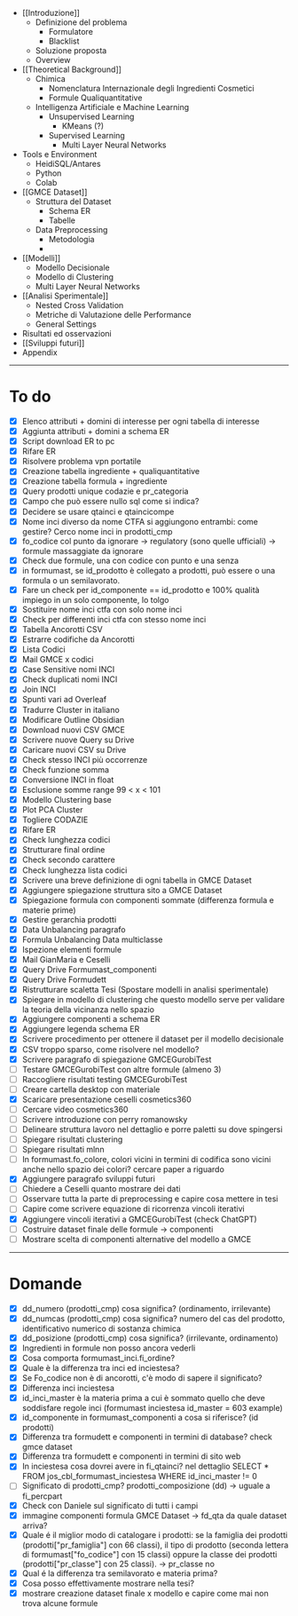 - [[Introduzione]]
	- Definizione del problema
		- Formulatore
		- Blacklist
	- Soluzione proposta
	- Overview
- [[Theoretical Background]]
	- Chimica
		- Nomenclatura Internazionale degli Ingredienti Cosmetici
		- Formule Qualiquantitative
	- Intelligenza Artificiale e Machine Learning
		- Unsupervised Learning
			- KMeans (?)
		- Supervised Learning
			- Multi Layer Neural Networks
- Tools e Environment
	- HeidiSQL/Antares
	- Python
	-  Colab
- [[GMCE Dataset]]
	- Struttura del Dataset
		- Schema ER
		- Tabelle
	- Data Preprocessing
		- Metodologia
		- 
- [[Modelli]]
	- Modello Decisionale
	- Modello di Clustering
	- Multi Layer Neural Networks
- [[Analisi Sperimentale]]
	- Nested Cross Validation
	- Metriche di Valutazione delle Performance
	- General Settings
- Risultati ed osservazioni
- [[Sviluppi futuri]]
- Appendix

------------------------------------------------------------------------

# To do

- [x] Elenco attributi + domini di interesse per ogni tabella di interesse
- [x] Aggiunta attributi + domini a schema ER
- [x] Script download ER to pc
- [x] Rifare ER
- [x] Risolvere problema vpn portatile
- [x] Creazione tabella ingrediente + qualiquantitative
- [x] Creazione tabella formula + ingrediente
- [x] Query prodotti unique codazie e pr_categoria
- [x] Campo che può essere nullo sql come si indica?
- [x] Decidere se usare qtainci e qtaincicompe
- [x] Nome inci diverso da nome CTFA si aggiungono entrambi: come gestire? Cerco nome inci in prodotti_cmp
- [x] fo_codice col punto da ignorare -> regulatory (sono quelle ufficiali) -> formule massaggiate da ignorare
- [x] Check due formule, una con codice con punto e una senza
- [x] in formumast, se id_prodotto è collegato a prodotti, può essere o una formula o un semilavorato. 
- [x] Fare un check per id_componente == id_prodotto e 100% qualità impiego in un solo componente, lo tolgo
- [x] Sostituire nome inci ctfa con solo nome inci
- [x] Check per differenti inci ctfa con stesso nome inci
- [x] Tabella Ancorotti CSV
- [x] Estrarre codifiche da Ancorotti
- [x] Lista Codici
- [x] Mail GMCE x codici
- [x] Case Sensitive nomi INCI
- [x] Check duplicati nomi INCI
- [x] Join INCI
- [x] Spunti vari ad Overleaf
- [x] Tradurre Cluster in italiano
- [x] Modificare Outline Obsidian
- [x] Download nuovi CSV GMCE
- [x] Scrivere nuove Query su Drive
- [x] Caricare nuovi CSV su Drive
- [x] Check stesso INCI più occorrenze
- [x] Check funzione somma
- [x] Conversione INCI in float 
- [x] Esclusione somme range 99 < x < 101
- [x] Modello Clustering base
- [x] Plot PCA Cluster
- [x] Togliere CODAZIE
- [x] Rifare ER
- [x] Check lunghezza codici
- [x] Strutturare final ordine
- [x] Check secondo carattere
- [x] Check lunghezza lista codici 
- [x] Scrivere una breve definizione di ogni tabella in GMCE Dataset
- [x] Aggiungere spiegazione struttura sito a GMCE Dataset
- [x] Spiegazione formula con componenti sommate (differenza formula e materie prime)
- [x] Gestire gerarchia prodotti
- [x] Data Unbalancing paragrafo
- [x] Formula Unbalancing Data multiclasse
- [x] Ispezione elementi formule
- [x] Mail GianMaria e Ceselli
- [x] Query Drive Formumast_componenti
- [x] Query Drive Formudett
- [x] Ristrutturare scaletta Tesi (Spostare modelli in analisi sperimentale)
- [x] Spiegare in modello di clustering che questo modello serve per validare la teoria della vicinanza nello spazio
- [x] Aggiungere componenti a schema ER
- [x] Aggiungere legenda schema ER
- [x] Scrivere procedimento per ottenere il dataset per il modello decisionale
- [x] CSV troppo sparso, come risolvere nel modello?
- [x] Scrivere paragrafo di spiegazione GMCEGurobiTest
- [ ] Testare GMCEGurobiTest con altre formule (almeno 3)
- [ ] Raccogliere risultati testing GMCEGurobiTest
- [ ] Creare cartella desktop con materiale
- [x] Scaricare presentazione ceselli cosmetics360
- [ ] Cercare video cosmetics360
- [ ] Scrivere introduzione con perry romanowsky
- [ ] Delineare struttura lavoro nel dettaglio e porre paletti su dove spingersi
- [ ] Spiegare risultati clustering
- [ ] Spiegare risultati mlnn
- [ ] In formumast.fo_colore, colori vicini in termini di codifica sono vicini anche nello spazio dei colori? cercare paper a riguardo
- [x] Aggiungere paragrafo sviluppi futuri
- [ ] Chiedere a Ceselli quanto mostrare dei dati
- [ ] Osservare tutta la parte di preprocessing e capire cosa mettere in tesi
- [ ] Capire come scrivere equazione di ricorrenza vincoli iterativi
- [x] Aggiungere vincoli iterativi a GMCEGurobiTest (check ChatGPT)
- [ ] Costruire dataset finale delle formule -> componenti
- [ ] Mostrare scelta di componenti alternative del modello a GMCE

-----

# Domande

- [x] dd_numero (prodotti_cmp) cosa significa? (ordinamento, irrilevante)
- [x] dd_numcas (prodotti_cmp) cosa significa? numero del cas del prodotto, identificativo numerico di sostanza chimica
- [x] dd_posizione (prodotti_cmp) cosa significa? (irrilevante, ordinamento)
- [x] Ingredienti in formule non posso ancora vederli
- [x] Cosa comporta formumast_inci.fi_ordine?
- [x] Quale è la differenza tra inci ed inciestesa?
- [x] Se Fo_codice non è di ancorotti, c'è modo di sapere il significato?
- [x] Differenza inci inciestesa
- [x] id_inci_master è la materia prima a cui è sommato quello che deve soddisfare regole inci (formumast inciestesa id_master = 603 example)
- [x] id_componente in formumast_componenti a cosa si riferisce? (id prodotti)
- [x] Differenza tra formudett e componenti in termini di database? check gmce dataset
- [x] Differenza tra formudett e componenti in termini di sito web
- [x] In inciestesa cosa dovrei avere in fi_qtainci? nel dettaglio SELECT * FROM jos_cbl_formumast_inciestesa WHERE id_inci_master != 0
- [ ] Significato di prodotti_cmp? prodotti_composizione (dd) -> uguale a fi_percpart
- [x] Check con Daniele sul significato di tutti i campi 
- [x] immagine componenti formula GMCE Dataset -> fd_qta da quale dataset arriva?
- [x] Quale é il miglior modo di catalogare i prodotti: se la famiglia dei prodotti (prodotti["pr_famiglia"] con 66 classi), il tipo di prodotto (seconda lettera di formumast["fo_codice"] con 15 classi) oppure la classe dei prodotti (prodotti["pr_classe"] con 25 classi). -> pr_classe no
- [x] Qual é la differenza tra semilavorato e materia prima?
- [x] Cosa posso effettivamente mostrare nella tesi?
- [x] mostrare creazione dataset finale x modello e capire come mai non trova alcune formule
